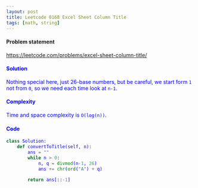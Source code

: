```yaml
---
layout: post
title: Leetcode 0168 Excel Sheet Column Title
tags: [math, string]
---
```


#### Problem statement

<a href="https://leetcode.com/problems/excel-sheet-column-title/"> <font color = blue>https://leetcode.com/problems/excel-sheet-column-title/

#### Solution
Nothing special here, just 26-base numbers, but be careful, we start form `1` not from `0`, so we need each time look at `n-1`.

#### Complexity
Time and space complexity is `O(log(n))`.

#### Code
```python
class Solution:
    def convertToTitle(self, n):
        ans = ""
        while n > 0:
            n, q = divmod(n-1, 26)
            ans += chr(ord("A") + q)
            
        return ans[::-1]
```

